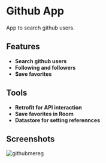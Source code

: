 # Github App
App to search github users.

## Features

- **Search github users**
- **Following and followers**
- **Save favorites** 

## Tools

- **Retrofit for API interaction**
- **Save favorites in Room** 
- **Datastore for setting referennces**

## Screenshots
![githubmereg](https://github.com/wahyuandhikarizaldi/GithubUser/assets/113814423/17cfc98b-529d-4d90-ae5e-ba6d48f22b37)

   
